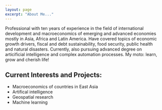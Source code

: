 ```yaml
---
layout: page
excerpt: "About Me..."
---
```


Professional with ten years of experience in the field of international development and macroeconomics of emerging and advanced economies mostly in Asia, Africa and Latin America. Have covered topics of economic growth drivers, fiscal and debt sustainability, food security, public health and natural disasters. Currently, also pursuing advanced degree on articificial intelligence and complex automation processes. My moto: learn, grow and cherish life!

## Current Interests and Projects:

- Macroeconomics of countries in East Asia
- Artifical intelligence
- Geospatial research
- Machine learning
